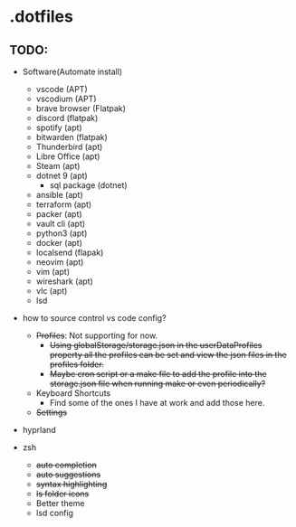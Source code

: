# .dotfiles

## TODO:
- Software(Automate install)
    - vscode (APT)
    - vscodium (APT)
    - brave browser (Flatpak)
    - discord (flatpak)
    - spotify (apt)
    - bitwarden (flatpak)
    - Thunderbird (apt)
    - Libre Office (apt)
    - Steam (apt)
    - dotnet 9 (apt)
        - sql package (dotnet)
    - ansible (apt)
    - terraform (apt)
    - packer (apt)
    - vault cli (apt)
    - python3 (apt)
    - docker (apt)
    - localsend (flapak)
    - neovim (apt)
    - vim (apt)
    - wireshark (apt)
    - vlc (apt)
    - lsd

- how to source control vs code config?
    - ~~Profiles~~: Not supporting for now.
        - ~~Using globalStorage/storage.json in the userDataProfiles property all the profiles can be set and view the json files in the profiles folder.~~
        - ~~Maybe cron script or a make file to add the profile into the storage.json file when running make or even periodically?~~
    - Keyboard Shortcuts
        - Find some of the ones I have at work and add those here.
    - ~~Settings~~
- hyprland
- zsh
    - ~~auto completion~~
    - ~~auto suggestions~~
    - ~~syntax highlighting~~
    - ~~ls folder icons~~
    - Better theme
    - lsd config
